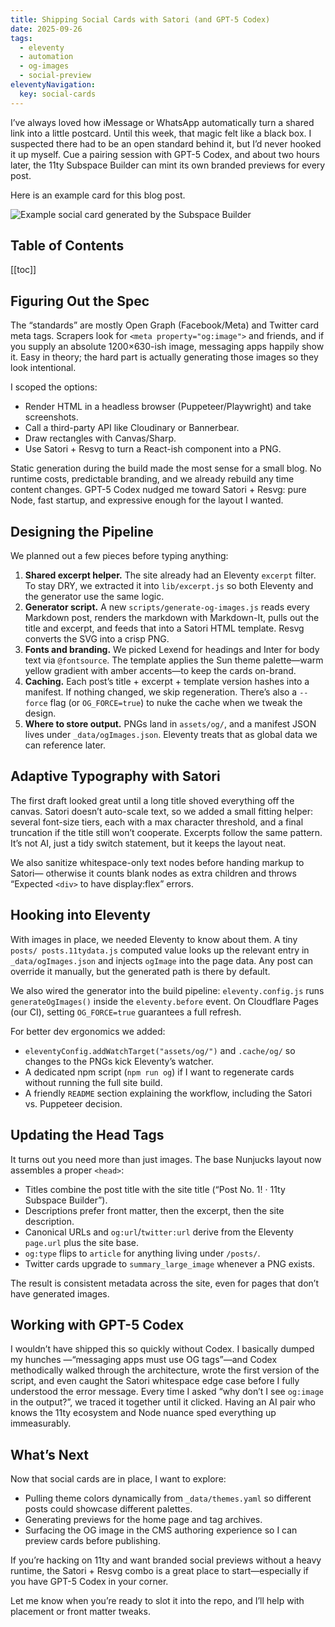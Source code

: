 ```yaml
---
title: Shipping Social Cards with Satori (and GPT-5 Codex)
date: 2025-09-26
tags:
  - eleventy
  - automation
  - og-images
  - social-preview
eleventyNavigation:
  key: social-cards
---
```


I’ve always loved how iMessage or WhatsApp automatically turn a shared link into a
little postcard. Until this week, that magic felt like a black box. I suspected there
had to be an open standard behind it, but I’d never hooked it up myself. Cue a pairing
session with GPT-5 Codex, and about two hours later, the 11ty Subspace Builder can mint
its own branded previews for every post.

Here is an example card for this blog post.

<img
  alt="Example social card generated by the Subspace Builder"
  src="/assets/social-cards.png"
/>

## Table of Contents

[[toc]]

## Figuring Out the Spec

The “standards” are mostly Open Graph (Facebook/Meta) and Twitter card meta tags.
Scrapers look for `<meta property="og:image">` and friends, and if you supply an
absolute 1200×630-ish image, messaging apps happily show it. Easy in theory; the hard
part is actually generating those images so they look intentional.

I scoped the options:

- Render HTML in a headless browser (Puppeteer/Playwright) and take screenshots.
- Call a third-party API like Cloudinary or Bannerbear.
- Draw rectangles with Canvas/Sharp.
- Use Satori + Resvg to turn a React-ish component into a PNG.

Static generation during the build made the most sense for a small blog. No runtime
costs, predictable branding, and we already rebuild any time content changes. GPT-5
Codex nudged me toward Satori + Resvg: pure Node, fast startup, and expressive enough
for the layout I wanted.

## Designing the Pipeline

We planned out a few pieces before typing anything:

1. **Shared excerpt helper.** The site already had an Eleventy `excerpt` filter. To
   stay DRY, we extracted it into `lib/excerpt.js` so both Eleventy and the generator use
   the same logic.
2. **Generator script.** A new `scripts/generate-og-images.js` reads every Markdown
   post, renders the markdown with Markdown-It, pulls out the title and excerpt, and feeds
   that into a Satori HTML template. Resvg converts the SVG into a crisp PNG.
3. **Fonts and branding.** We picked Lexend for headings and Inter for body text via
   `@fontsource`. The template applies the Sun theme palette—warm yellow gradient with
   amber accents—to keep the cards on-brand.
4. **Caching.** Each post’s title + excerpt + template version hashes into a
   manifest. If nothing changed, we skip regeneration. There’s also a `--force` flag (or
   `OG_FORCE=true`) to nuke the cache when we tweak the design.
5. **Where to store output.** PNGs land in `assets/og/`, and a manifest JSON lives
   under `_data/ogImages.json`. Eleventy treats that as global data we can reference
   later.

## Adaptive Typography with Satori

The first draft looked great until a long title shoved everything off the canvas.
Satori doesn’t auto-scale text, so we added a small fitting helper: several font-size
tiers, each with a max character threshold, and a final truncation if the title still
won’t cooperate. Excerpts follow the same pattern. It’s not AI, just a tidy switch
statement, but it keeps the layout neat.

We also sanitize whitespace-only text nodes before handing markup to Satori—
otherwise it counts blank nodes as extra children and throws “Expected `<div>` to have
display:flex” errors.

## Hooking into Eleventy

With images in place, we needed Eleventy to know about them. A tiny `posts/
posts.11tydata.js` computed value looks up the relevant entry in `_data/ogImages.json`
and injects `ogImage` into the page data. Any post can override it manually, but the
generated path is there by default.

We also wired the generator into the build pipeline: `eleventy.config.js` runs
`generateOgImages()` inside the `eleventy.before` event. On Cloudflare Pages (our CI),
setting `OG_FORCE=true` guarantees a full refresh.

For better dev ergonomics we added:

- `eleventyConfig.addWatchTarget("assets/og/")` and `.cache/og/` so changes to the PNGs
  kick Eleventy’s watcher.
- A dedicated npm script (`npm run og`) if I want to regenerate cards without running
  the full site build.
- A friendly `README` section explaining the workflow, including the Satori vs.
  Puppeteer decision.

## Updating the Head Tags

It turns out you need more than just images. The base Nunjucks layout now assembles a
proper `<head>`:

- Titles combine the post title with the site title (“Post No. 1! · 11ty Subspace
  Builder”).
- Descriptions prefer front matter, then the excerpt, then the site description.
- Canonical URLs and `og:url`/`twitter:url` derive from the Eleventy `page.url` plus
  the site base.
- `og:type` flips to `article` for anything living under `/posts/`.
- Twitter cards upgrade to `summary_large_image` whenever a PNG exists.

The result is consistent metadata across the site, even for pages that don’t have
generated images.

## Working with GPT-5 Codex

I wouldn’t have shipped this so quickly without Codex. I basically dumped my hunches
—“messaging apps must use OG tags”—and Codex methodically walked through the
architecture, wrote the first version of the script, and even caught the Satori
whitespace edge case before I fully understood the error message. Every time I asked
“why don’t I see `og:image` in the output?”, we traced it together until it clicked.
Having an AI pair who knows the 11ty ecosystem and Node nuance sped everything up
immeasurably.

## What’s Next

Now that social cards are in place, I want to explore:

- Pulling theme colors dynamically from `_data/themes.yaml` so different posts could
  showcase different palettes.
- Generating previews for the home page and tag archives.
- Surfacing the OG image in the CMS authoring experience so I can preview cards before
  publishing.

If you’re hacking on 11ty and want branded social previews without a heavy runtime, the
Satori + Resvg combo is a great place to start—especially if you have GPT-5 Codex in
your corner.

Let me know when you’re ready to slot it into the repo, and I’ll help with placement or
front matter tweaks.
